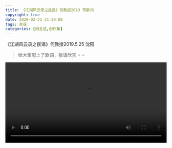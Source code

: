 ```yaml
---
title: 《江湖风云录之民谣》何教授2019 带歌词
copyright: true
date: 2020-02-22 21:20:08
tags: 民谣
categories: [闲言语,创作集]
---
```


《江湖风云录之民谣》何教授2019.5.25 沈阳  
> 给大家配上了歌词，敬请欣赏 = =


<video src="http://cdn.ghostsf.com/%E6%B1%9F%E6%B9%96%E9%A3%8E%E4%BA%91%E5%BD%95%E4%B9%8B%E6%B0%91%E8%B0%A3.mp4" id="video" loop="loop" style="width:100%"></video>

<!--more-->